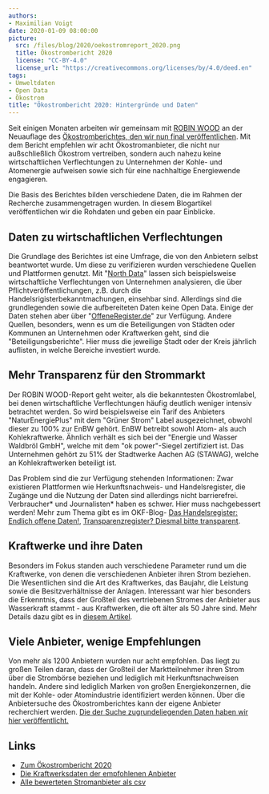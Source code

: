 ```yaml
---
authors: 
- Maximilian Voigt
date: 2020-01-09 08:00:00
picture:
  src: /files/blog/2020/oekostromreport_2020.png
  title: Ökostrombericht 2020
  license: "CC-BY-4.0"
  license_url: "https://creativecommons.org/licenses/by/4.0/deed.en"
tags:
- Umweltdaten
- Open Data
- Ökostrom
title: "Ökostrombericht 2020: Hintergründe und Daten"
---
```


Seit einigen Monaten arbeiten wir gemeinsam mit [ROBIN WOOD](https://www.robinwood.de/) an der Neuauflage des [Ökostromberichtes, den wir nun final veröffentlichen](https://www.robinwood.de/oekostromreport-2020). Mit dem Bericht empfehlen wir acht Ökostromanbieter, die nicht nur außschließlich Ökostrom vertreiben, sondern auch nahezu keine wirtschaftlichen Verflechtungen zu Unternehmen der Kohle- und Atomenergie aufweisen sowie sich für eine nachhaltige Energiewende engagieren.

Die Basis des Berichtes bilden verschiedene Daten, die im Rahmen der Recherche zusammengetragen wurden. In diesem Blogartikel veröffentlichen wir die Rohdaten und geben ein paar Einblicke.

## Daten zu wirtschaftlichen Verflechtungen
Die Grundlage des Berichtes ist eine Umfrage, die von den Anbietern selbst beantwortet wurde. Um diese zu verifizieren wurden verschiedene Quellen und Plattformen genutzt. Mit "[North Data](https://www.northdata.de/)" lassen sich beispielsweise wirtschaftliche Verflechtungen von Unternehmen analysieren, die über Pflichtveröffentlichungen, z.B. durch die Handelsrigisterbekanntmachungen, einsehbar sind. Allerdings sind die grundlegenden sowie die aufbereiteten Daten keine Open Data. Einige der Daten stehen aber über "[OffeneRegister.de](https://offeneregister.de/)" zur Verfügung.
Andere Quellen, besonders, wenn es um die Beteiligungen von Städten oder Kommunen an Unternehmen oder Kraftwerken geht, sind die "Beteiligungsberichte". Hier muss die jeweilige Stadt oder der Kreis jährlich auflisten, in welche Bereiche investiert wurde.

## Mehr Transparenz für den Strommarkt
Der ROBIN WOOD-Report geht weiter, als die bekanntesten Ökostromlabel, bei denen wirtschaftliche Verflechtungen häufig deutlich weniger intensiv betrachtet werden. So wird beispielsweise ein Tarif des Anbieters "NaturEnergiePlus" mit dem "Grüner Strom" Label ausgezeichnet, obwohl dieser zu 100% zur EnBW gehört. EnBW betreibt sowohl Atom- als auch Kohlekraftwerke. Ähnlich verhält es sich bei der "Energie und Wasser Waldbröl GmbH", welche mit dem "ok power"-Siegel zertifiziert ist. Das Unternehmen gehört zu 51% der Stadtwerke Aachen AG (STAWAG), welche an Kohlekraftwerken beteiligt ist.

Das Problem sind die zur Verfügung stehenden Informationen: Zwar existieren Plattformen wie Herkunftsnachweis- und Handelsregister, die Zugänge und die Nutzung der Daten sind allerdings nicht barrierefrei. Verbraucher* und Journalisten* haben es schwer. Hier muss nachgebessert werden! Mehr zum Thema gibt es im OKF-Blog- [Das Handelsregister: Endlich offene Daten!](https://okfn.de/blog/2019/02/handelsregister/), [Transparenzregister? Diesmal bitte transparent](https://okfn.de/blog/2018/06/transparenz-register/).

## Kraftwerke und ihre Daten
Besonders im Fokus standen auch verschiedene Parameter rund um die Kraftwerke, von denen die verschiedenen Anbieter ihren Strom beziehen. Die Wesentlichen sind die Art des Kraftwerkes, das Baujahr, die Leistung sowie die Besitzverhältnisse der Anlagen.
Interessant war hier besonders die Erkenntnis, dass der Großteil des vertriebenen Stromes der Anbieter aus Wasserkraft stammt - aus Kraftwerken, die oft älter als 50 Jahre sind. Mehr Details dazu gibt es in [diesem Artikel](https://datenschule.de/blog/2019/11/Einschr%C3%A4nkung-der-Verbraucherinnen-%C3%96kostrom-aus-dem-Ausland/).

## Viele Anbieter, wenige Empfehlungen
Von mehr als 1200 Anbietern wurden nur acht empfohlen. Das liegt zu großen Teilen daran, dass der Großteil der Marktteilnehmer ihren Strom über die Strombörse beziehen und lediglich mit Herkunftsnachweisen handeln. Andere sind lediglich Marken von großen Energiekonzernen, die mit der Kohle- oder Atomindustrie identifiziert werden können.
Über die Anbietersuche des Ökostromberichtes kann der eigene Anbieter recherchiert werden. [Die der Suche zugrundeliegenden Daten haben wir hier veröffentlicht.](https://github.com/Datenschule/oekostrom-suche-proto/tree/gh-pages/assets/data)

## Links
* [Zum Ökostrombericht 2020](https://www.robinwood.de/oekostromreport-2020)
* [Die Kraftwerksdaten der empfohlenen Anbieter](https://github.com/Datenschule/oekostrom-suche-proto/tree/gh-pages/assets/data/provider)
* [Alle bewerteten Stromanbieter als csv](https://github.com/Datenschule/oekostrom-suche-proto/tree/gh-pages/assets/data)